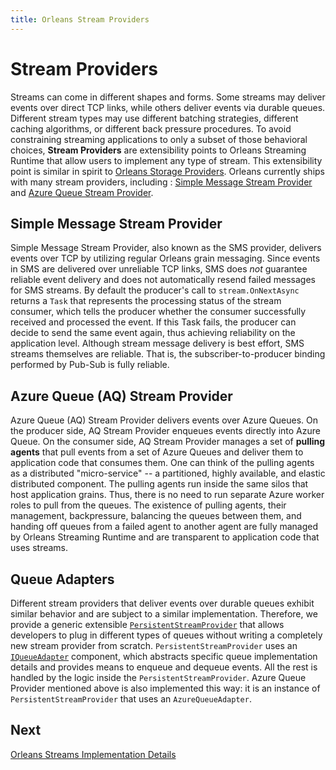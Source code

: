 ```yaml
---
title: Orleans Stream Providers
---
```



# Stream Providers

Streams can come in different shapes and forms.
Some streams may deliver events over direct TCP links, while others deliver events via durable queues.
Different stream types may use different batching strategies, different caching algorithms, or different back pressure procedures.
To avoid constraining streaming applications to only a subset of those behavioral choices, **Stream Providers** are extensibility points to Orleans Streaming Runtime that allow users to implement any type of stream.
This extensibility point is similar in spirit to [Orleans Storage Providers](https://github.com/dotnet/orleans/wiki/Custom%20Storage%20Providers).
Orleans currently ships with many stream providers, including : [Simple Message Stream Provider](https://github.com/dotnet/orleans/blob/master/src/Orleans.Core/Streams/SimpleMessageStream/SimpleMessageStreamProvider.cs) and [Azure Queue Stream Provider](https://github.com/dotnet/orleans/tree/master/src/Azure/Orleans.Streaming.AzureStorage/Providers/Streams/AzureQueue).

## Simple Message Stream Provider

Simple Message Stream Provider, also known as the SMS provider, delivers events over TCP by utilizing regular Orleans grain messaging.
Since events in SMS are delivered over unreliable TCP links, SMS does _not_ guarantee reliable event delivery and does not automatically resend failed messages for SMS streams.
By default the producer's call to `stream.OnNextAsync` returns a `Task` that represents the processing status of the stream consumer, which tells the producer whether the consumer successfully received and processed the event.
If this Task fails, the producer can decide to send the same event again, thus achieving reliability on the application level.
Although stream message delivery is best effort, SMS streams themselves are reliable.
That is, the subscriber-to-producer binding performed by Pub-Sub is fully reliable.

## Azure Queue (AQ) Stream Provider

Azure Queue (AQ) Stream Provider delivers events over Azure Queues.
On the producer side, AQ Stream Provider enqueues events directly into Azure Queue.
On the consumer side, AQ Stream Provider manages a set of **pulling agents** that pull events from a set of Azure Queues and deliver them to application code that consumes them.
One can think of the pulling agents as a distributed "micro-service" -- a partitioned, highly available, and elastic distributed component.
The pulling agents run inside the same silos that host application grains.
Thus, there is no need to run separate Azure worker roles to pull from the queues.
The existence of pulling agents, their management, backpressure, balancing the queues between them, and handing off queues from a failed agent to another agent are fully managed by Orleans Streaming Runtime and are transparent to application code that uses streams.

## Queue Adapters

Different stream providers that deliver events over durable queues exhibit similar behavior and are subject to a similar implementation.
Therefore, we provide a generic extensible [`PersistentStreamProvider`](https://github.com/dotnet/orleans/blob/master/src/Orleans.Core/Streams/PersistentStreams/PersistentStreamProvider.cs) that allows developers to plug in different types of queues without writing a completely new stream provider from scratch.
`PersistentStreamProvider` uses an [`IQueueAdapter`](https://github.com/dotnet/orleans/blob/master/src/Orleans.Core/Streams/QueueAdapters/IQueueAdapter.cs) component, which abstracts specific queue implementation details and provides means to enqueue and dequeue events.
All the rest is handled by the logic inside the `PersistentStreamProvider`.
Azure Queue Provider mentioned above is also implemented this way: it is an instance of `PersistentStreamProvider` that uses an `AzureQueueAdapter`.

## Next

[Orleans Streams Implementation Details](../implementation/streams_implementation/index.md)
